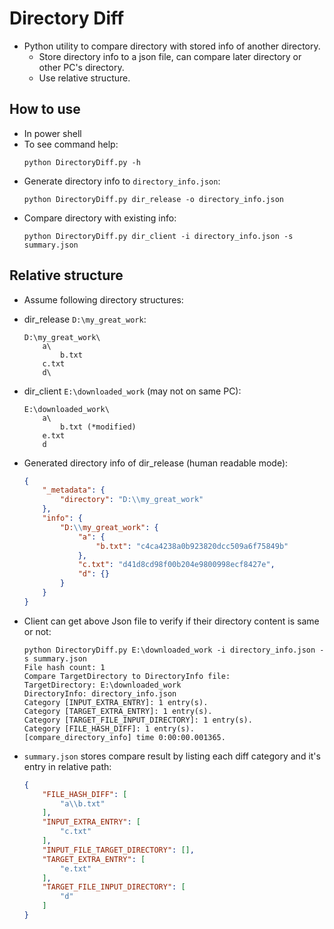 # Directory Diff

- Python utility to compare directory with stored info of another directory.
    - Store directory info to a json file, can compare later directory or other PC's directory.
    - Use relative structure.

## How to use

- In power shell
- To see command help:
    ```
    python DirectoryDiff.py -h
    ```
- Generate directory info to `directory_info.json`:
    ```
    python DirectoryDiff.py dir_release -o directory_info.json
    ```
- Compare directory with existing info:
    ```
    python DirectoryDiff.py dir_client -i directory_info.json -s summary.json
    ```

## Relative structure

- Assume following directory structures:

- dir_release `D:\my_great_work`:
    ```
    D:\my_great_work\
        a\
            b.txt
        c.txt
        d\
    ```
- dir_client `E:\downloaded_work` (may not on same PC):
    ```
    E:\downloaded_work\
        a\
            b.txt (*modified)
        e.txt
        d
    ```

- Generated directory info of dir_release (human readable mode):
    ```json
    {
        "_metadata": {
            "directory": "D:\\my_great_work"
        },
        "info": {
            "D:\\my_great_work": {
                "a": {
                    "b.txt": "c4ca4238a0b923820dcc509a6f75849b"
                },
                "c.txt": "d41d8cd98f00b204e9800998ecf8427e",
                "d": {}
            }
        }
    }
    ```

- Client can get above Json file to verify if their directory content is same or not:
    ```
    python DirectoryDiff.py E:\downloaded_work -i directory_info.json -s summary.json
    File hash count: 1
    Compare TargetDirectory to DirectoryInfo file:
    TargetDirectory: E:\downloaded_work
    DirectoryInfo: directory_info.json
    Category [INPUT_EXTRA_ENTRY]: 1 entry(s).
    Category [TARGET_EXTRA_ENTRY]: 1 entry(s).
    Category [TARGET_FILE_INPUT_DIRECTORY]: 1 entry(s).
    Category [FILE_HASH_DIFF]: 1 entry(s).
    [compare_directory_info] time 0:00:00.001365.
    ```
- `summary.json` stores compare result by listing each diff category and it's entry in relative path:
    ```json
    {
        "FILE_HASH_DIFF": [
            "a\\b.txt"
        ],
        "INPUT_EXTRA_ENTRY": [
            "c.txt"
        ],
        "INPUT_FILE_TARGET_DIRECTORY": [],
        "TARGET_EXTRA_ENTRY": [
            "e.txt"
        ],
        "TARGET_FILE_INPUT_DIRECTORY": [
            "d"
        ]
    }
    ```

